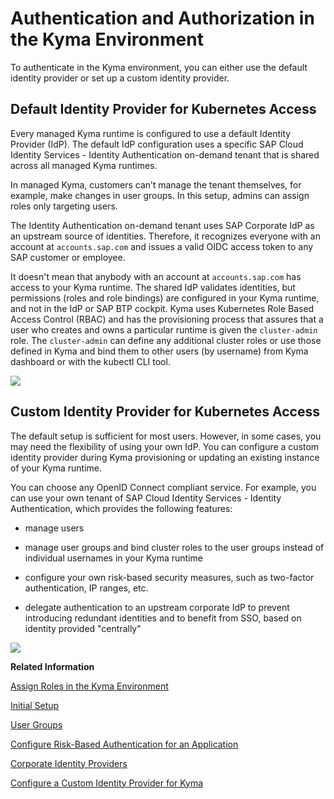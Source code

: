 

# Authentication and Authorization in the Kyma Environment

To authenticate in the Kyma environment, you can either use the default identity provider or set up a custom identity provider.





## Default Identity Provider for Kubernetes Access

Every managed Kyma runtime is configured to use a default Identity Provider \(IdP\). The default IdP configuration uses a specific SAP Cloud Identity Services - Identity Authentication on-demand tenant that is shared across all managed Kyma runtimes.

In managed Kyma, customers can’t manage the tenant themselves, for example, make changes in user groups. In this setup, admins can assign roles only targeting users.

The Identity Authentication on-demand tenant uses SAP Corporate IdP as an upstream source of identities. Therefore, it recognizes everyone with an account at `accounts.sap.com` and issues a valid OIDC access token to any SAP customer or employee.

It doesn't mean that anybody with an account at `accounts.sap.com` has access to your Kyma runtime. The shared IdP validates identities, but permissions \(roles and role bindings\) are configured in your Kyma runtime, and not in the IdP or SAP BTP cockpit. Kyma uses Kubernetes Role Based Access Control \(RBAC\) and has the provisioning process that assures that a user who creates and owns a particular runtime is given the `cluster-admin` role. The `cluster-admin` can define any additional cluster roles or use those defined in Kyma and bind them to other users \(by username\) from Kyma dashboard or with the kubectl CLI tool.

![](images/defaultid_7240dd9.png)





## Custom Identity Provider for Kubernetes Access

The default setup is sufficient for most users. However, in some cases, you may need the flexibility of using your own IdP. You can configure a custom identity provider during Kyma provisioning or updating an existing instance of your Kyma runtime.

You can choose any OpenID Connect compliant service. For example, you can use your own tenant of SAP Cloud Identity Services - Identity Authentication, which provides the following features:

-   manage users

-   manage user groups and bind cluster roles to the user groups instead of individual usernames in your Kyma runtime

-   configure your own risk-based security measures, such as two-factor authentication, IP ranges, etc.

-   delegate authentication to an upstream corporate IdP to prevent introducing redundant identities and to benefit from SSO, based on identity provided "centrally"


![](images/Custom_Identity_Provider_e045058.png)

**Related Information**  


[Assign Roles in the Kyma Environment](../50-administration-and-ops/assign-roles-in-the-kyma-environment-148ae38.md "Kyma uses roles to manage access within the cluster, which give the assigned users the permissions suitable for their purposes.")

[Initial Setup](https://help.sap.com/viewer/6d6d63354d1242d185ab4830fc04feb1/LATEST/en-US/31af7da133874e199a7df1d42905241b.html)

[User Groups](https://help.sap.com/viewer/6d6d63354d1242d185ab4830fc04feb1/LATEST/en-US/ddd067c899f94e2f9006cc4dd417be80.html)

[Configure Risk-Based Authentication for an Application](https://help.sap.com/viewer/6d6d63354d1242d185ab4830fc04feb1/LATEST/en-US/bc52fbf3d59447bbb6aa22f80d8b6056.html)

[Corporate Identity Providers](https://help.sap.com/docs/IDENTITY_AUTHENTICATION/6d6d63354d1242d185ab4830fc04feb1/19f3eca47db643b6aad448b5dc1075ad.html?locale=en-US)

[Configure a Custom Identity Provider for Kyma](configure-a-custom-identity-provider-for-kyma-67bcc6e.md "Enable the Kyma environment with a custom identity provider (IdP).")

